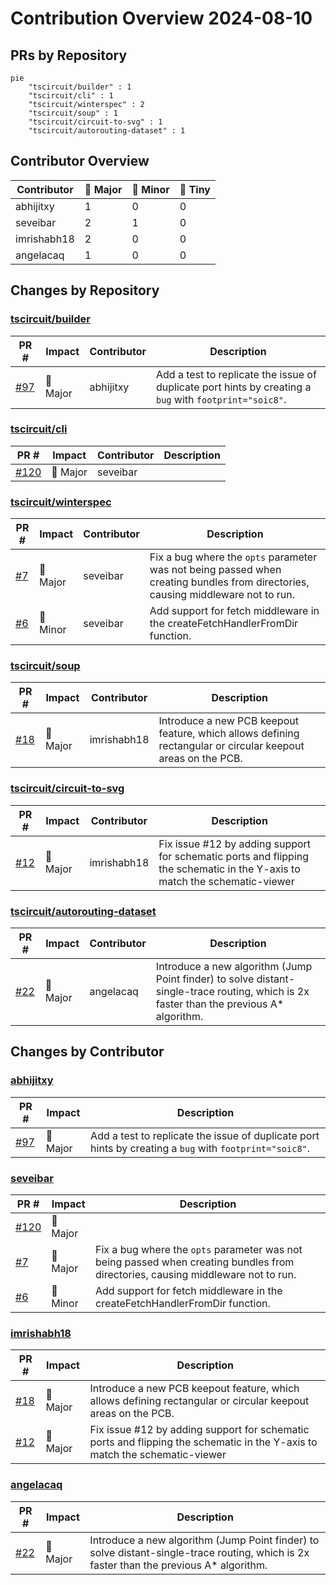 # Contribution Overview 2024-08-10

## PRs by Repository

```mermaid
pie
    "tscircuit/builder" : 1
    "tscircuit/cli" : 1
    "tscircuit/winterspec" : 2
    "tscircuit/soup" : 1
    "tscircuit/circuit-to-svg" : 1
    "tscircuit/autorouting-dataset" : 1
```

## Contributor Overview

| Contributor | 🐳 Major | 🐙 Minor | 🐌 Tiny |
|-------------|-------|-------|-------|
| abhijitxy | 1 | 0 | 0 |
| seveibar | 2 | 1 | 0 |
| imrishabh18 | 2 | 0 | 0 |
| angelacaq | 1 | 0 | 0 |

## Changes by Repository

### [tscircuit/builder](https://github.com/tscircuit/builder)

| PR # | Impact | Contributor | Description |
|------|--------|-------------|-------------|
| [#97](https://github.com/tscircuit/builder/pull/97) | 🐳 Major | abhijitxy | Add a test to replicate the issue of duplicate port hints by creating a `bug` with `footprint="soic8"`. |

### [tscircuit/cli](https://github.com/tscircuit/cli)

| PR # | Impact | Contributor | Description |
|------|--------|-------------|-------------|
| [#120](https://github.com/tscircuit/cli/pull/120) | 🐳 Major | seveibar |  |

### [tscircuit/winterspec](https://github.com/tscircuit/winterspec)

| PR # | Impact | Contributor | Description |
|------|--------|-------------|-------------|
| [#7](https://github.com/tscircuit/winterspec/pull/7) | 🐳 Major | seveibar | Fix a bug where the `opts` parameter was not being passed when creating bundles from directories, causing middleware not to run. |
| [#6](https://github.com/tscircuit/winterspec/pull/6) | 🐙 Minor | seveibar | Add support for fetch middleware in the createFetchHandlerFromDir function. |

### [tscircuit/soup](https://github.com/tscircuit/soup)

| PR # | Impact | Contributor | Description |
|------|--------|-------------|-------------|
| [#18](https://github.com/tscircuit/soup/pull/18) | 🐳 Major | imrishabh18 | Introduce a new PCB keepout feature, which allows defining rectangular or circular keepout areas on the PCB. |

### [tscircuit/circuit-to-svg](https://github.com/tscircuit/circuit-to-svg)

| PR # | Impact | Contributor | Description |
|------|--------|-------------|-------------|
| [#12](https://github.com/tscircuit/circuit-to-svg/pull/12) | 🐳 Major | imrishabh18 | Fix issue #12 by adding support for schematic ports and flipping the schematic in the Y-axis to match the schematic-viewer |

### [tscircuit/autorouting-dataset](https://github.com/tscircuit/autorouting-dataset)

| PR # | Impact | Contributor | Description |
|------|--------|-------------|-------------|
| [#22](https://github.com/tscircuit/autorouting-dataset/pull/22) | 🐳 Major | angelacaq | Introduce a new algorithm (Jump Point finder) to solve distant-single-trace routing, which is 2x faster than the previous A* algorithm. |

## Changes by Contributor

### [abhijitxy](https://github.com/abhijitxy)

| PR # | Impact | Description |
|------|--------|-------------|
| [#97](https://github.com/tscircuit/builder/pull/97) | 🐳 Major | Add a test to replicate the issue of duplicate port hints by creating a `bug` with `footprint="soic8"`. |

### [seveibar](https://github.com/seveibar)

| PR # | Impact | Description |
|------|--------|-------------|
| [#120](https://github.com/tscircuit/cli/pull/120) | 🐳 Major |  |
| [#7](https://github.com/tscircuit/winterspec/pull/7) | 🐳 Major | Fix a bug where the `opts` parameter was not being passed when creating bundles from directories, causing middleware not to run. |
| [#6](https://github.com/tscircuit/winterspec/pull/6) | 🐙 Minor | Add support for fetch middleware in the createFetchHandlerFromDir function. |

### [imrishabh18](https://github.com/imrishabh18)

| PR # | Impact | Description |
|------|--------|-------------|
| [#18](https://github.com/tscircuit/soup/pull/18) | 🐳 Major | Introduce a new PCB keepout feature, which allows defining rectangular or circular keepout areas on the PCB. |
| [#12](https://github.com/tscircuit/circuit-to-svg/pull/12) | 🐳 Major | Fix issue #12 by adding support for schematic ports and flipping the schematic in the Y-axis to match the schematic-viewer |

### [angelacaq](https://github.com/angelacaq)

| PR # | Impact | Description |
|------|--------|-------------|
| [#22](https://github.com/tscircuit/autorouting-dataset/pull/22) | 🐳 Major | Introduce a new algorithm (Jump Point finder) to solve distant-single-trace routing, which is 2x faster than the previous A* algorithm. |


